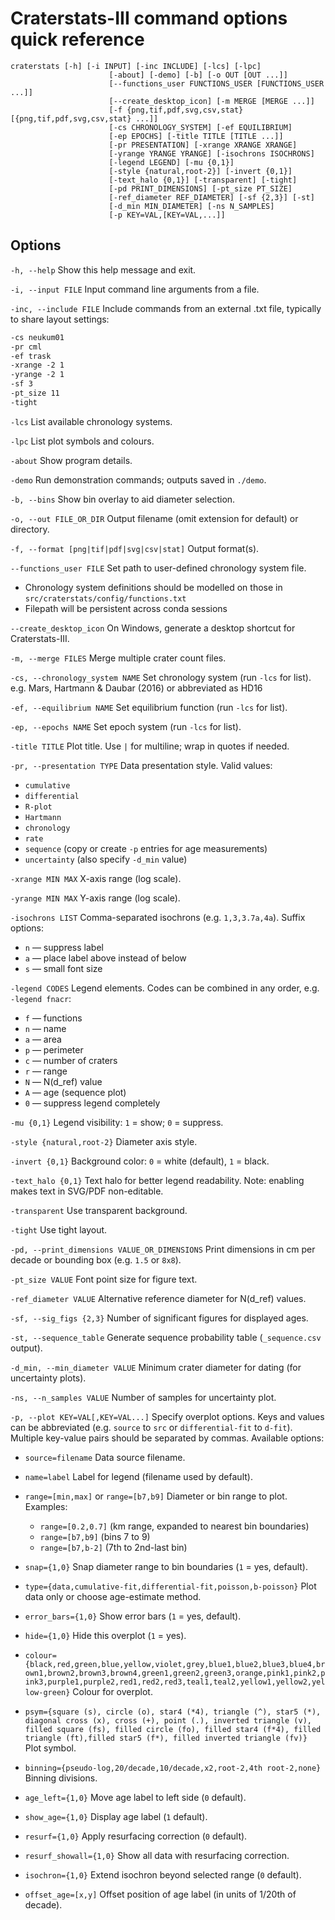 
# Craterstats-III command options quick reference

    craterstats [-h] [-i INPUT] [-inc INCLUDE] [-lcs] [-lpc]
                          [-about] [-demo] [-b] [-o OUT [OUT ...]]
                          [--functions_user FUNCTIONS_USER [FUNCTIONS_USER ...]]
                          [--create_desktop_icon] [-m MERGE [MERGE ...]]
                          [-f {png,tif,pdf,svg,csv,stat} [{png,tif,pdf,svg,csv,stat} ...]]
                          [-cs CHRONOLOGY_SYSTEM] [-ef EQUILIBRIUM]
                          [-ep EPOCHS] [-title TITLE [TITLE ...]]
                          [-pr PRESENTATION] [-xrange XRANGE XRANGE]
                          [-yrange YRANGE YRANGE] [-isochrons ISOCHRONS]
                          [-legend LEGEND] [-mu {0,1}]
                          [-style {natural,root-2}] [-invert {0,1}]
                          [-text_halo {0,1}] [-transparent] [-tight]
                          [-pd PRINT_DIMENSIONS] [-pt_size PT_SIZE]
                          [-ref_diameter REF_DIAMETER] [-sf {2,3}] [-st]
                          [-d_min MIN_DIAMETER] [-ns N_SAMPLES]
                          [-p KEY=VAL,[KEY=VAL,...]]


## Options

`-h, --help`
  Show this help message and exit.

`-i, --input FILE`
  Input command line arguments from a file.

`-inc, --include FILE`
  Include commands from an external .txt file, typically to share layout settings:

```txt
-cs neukum01
-pr cml
-ef trask
-xrange -2 1
-yrange -2 1
-sf 3
-pt_size 11
-tight
```

`-lcs`
  List available chronology systems.

`-lpc`
  List plot symbols and colours.

`-about`
  Show program details.

`-demo`
  Run demonstration commands; outputs saved in `./demo`.

`-b, --bins`
  Show bin overlay to aid diameter selection.

`-o, --out FILE_OR_DIR`
  Output filename (omit extension for default) or directory.

`-f, --format [png|tif|pdf|svg|csv|stat]`
  Output format(s).

`--functions_user FILE`
  Set path to user-defined chronology system file.
- Chronology system definitions should be modelled on those in `src/craterstats/config/functions.txt`
- Filepath will be persistent across conda sessions

`--create_desktop_icon`
  On Windows, generate a desktop shortcut for Craterstats-III.

`-m, --merge FILES`
  Merge multiple crater count files.

`-cs, --chronology_system NAME`
  Set chronology system (run `-lcs` for list). e.g. Mars, Hartmann & Daubar (2016) or abbreviated as HD16

`-ef, --equilibrium NAME`
  Set equilibrium function (run `-lcs` for list).

`-ep, --epochs NAME`
  Set epoch system (run `-lcs` for list).

`-title TITLE`
  Plot title. Use `|` for multiline; wrap in quotes if needed.

`-pr, --presentation TYPE`
  Data presentation style. Valid values:
  * `cumulative`
  * `differential`
  * `R-plot`
  * `Hartmann`
  * `chronology`
  * `rate`
  * `sequence` (copy or create `-p` entries for age measurements)
  * `uncertainty` (also specify `-d_min` value)

`-xrange MIN MAX`
  X-axis range (log scale).

`-yrange MIN MAX`
  Y-axis range (log scale).

`-isochrons LIST`
  Comma-separated isochrons (e.g. `1,3,3.7a,4a`). Suffix options:

  * `n` — suppress label
  * `a` — place label above instead of below
  * `s` — small font size

`-legend CODES`
  Legend elements. Codes can be combined in any order, e.g. `-legend fnacr`:

  * `f` — functions
  * `n` — name
  * `a` — area
  * `p` — perimeter
  * `c` — number of craters
  * `r` — range
  * `N` — N(d_ref) value
  * `A` — age (sequence plot)
  * `0` — suppress legend completely

`-mu {0,1}`
  Legend visibility: `1` = show; `0` = suppress.

`-style {natural,root-2}`
  Diameter axis style.

`-invert {0,1}`
  Background color: `0` = white (default), `1` = black.

`-text_halo {0,1}`
  Text halo for better legend readability. Note: enabling makes text in SVG/PDF non-editable.

`-transparent`
  Use transparent background.

`-tight`
  Use tight layout.

`-pd, --print_dimensions VALUE_OR_DIMENSIONS`
  Print dimensions in cm per decade or bounding box (e.g. `1.5` or `8x8`).

`-pt_size VALUE`
  Font point size for figure text.

`-ref_diameter VALUE`
  Alternative reference diameter for N(d_ref) values.

`-sf, --sig_figs {2,3}`
  Number of significant figures for displayed ages.

`-st, --sequence_table`
  Generate sequence probability table (`_sequence.csv` output).

`-d_min, --min_diameter VALUE`
  Minimum crater diameter for dating (for uncertainty plots).

`-ns, --n_samples VALUE`
  Number of samples for uncertainty plot.

`-p, --plot KEY=VAL[,KEY=VAL...]`
  Specify overplot options. Keys and values can be abbreviated (e.g. `source` to `src` or  `differential-fit` to `d-fit`). 
  Multiple key-value pairs should be separated by commas. Available options:

  * `source=filename`
    Data source filename.

  * `name=label`
    Label for legend (filename used by default).

  * `range=[min,max]` or `range=[b7,b9]`
    Diameter or bin range to plot. Examples:

    * `range=[0.2,0.7]` (km range, expanded to nearest bin boundaries)
    * `range=[b7,b9]` (bins 7 to 9)
    * `range=[b7,b-2]` (7th to 2nd-last bin)

  * `snap={1,0}`
    Snap diameter range to bin boundaries (`1` = yes, default).

  * `type={data,cumulative-fit,differential-fit,poisson,b-poisson}`
    Plot data only or choose age-estimate method.

  * `error_bars={1,0}`
    Show error bars (`1` = yes, default).

  * `hide={1,0}`
    Hide this overplot (`1` = yes).

  * `colour={black,red,green,blue,yellow,violet,grey,blue1,blue2,blue3,blue4,brown1,brown2,brown3,brown4,green1,green2,green3,orange,pink1,pink2,pink3,purple1,purple2,red1,red2,red3,teal1,teal2,yellow1,yellow2,yellow-green}`
    Colour for overplot. 

  * `psym={square (s), circle (o), star4 (*4), triangle (^), star5 (*), diagonal cross (x), cross (+), point (.), inverted triangle (v), filled square (fs), filled circle (fo), filled star4 (f*4), filled triangle (ft),filled star5 (f*), filled inverted triangle (fv)}`
    Plot symbol.  

  * `binning={pseudo-log,20/decade,10/decade,x2,root-2,4th root-2,none}`
    Binning divisions.

  * `age_left={1,0}`
    Move age label to left side (`0` default).

  * `show_age={1,0}`
    Display age label (`1` default).

  * `resurf={1,0}`
    Apply resurfacing correction (`0` default).

  * `resurf_showall={1,0}`
    Show all data with resurfacing correction.

  * `isochron={1,0}`
    Extend isochron beyond selected range (`0` default).

  * `offset_age=[x,y]`
    Offset position of age label (in units of 1/20th of decade).